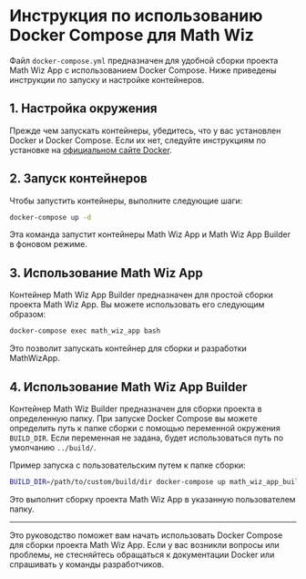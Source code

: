 # Инструкция по использованию Docker Compose для Math Wiz

Файл `docker-compose.yml` предназначен для удобной сборки проекта Math Wiz App с использованием Docker Compose. Ниже приведены инструкции по запуску и настройке контейнеров.

## 1. Настройка окружения

Прежде чем запускать контейнеры, убедитесь, что у вас установлен Docker и Docker Compose. Если их нет, следуйте инструкциям по установке на [официальном сайте Docker](https://docs.docker.com/get-docker/).

## 2. Запуск контейнеров

Чтобы запустить контейнеры, выполните следующие шаги:

```bash
docker-compose up -d
```

Эта команда запустит контейнеры Math Wiz App и Math Wiz App Builder в фоновом режиме.

## 3. Использование Math Wiz App 

Контейнер Math Wiz App Builder предназначен для простой сборки проекта Math Wiz App. Вы можете использовать его следующим образом:

```bash
docker-compose exec math_wiz_app bash
```

Это позволит запускать контейнер для сборки и разработки MathWizApp.

## 4. Использование Math Wiz App Builder

Контейнер Math Wiz Builder предназначен для сборки проекта в определенную папку. При запуске Docker Compose вы можете определить путь к папке сборки с помощью переменной окружения `BUILD_DIR`. Если переменная не задана, будет использоваться путь по умолчанию `../build/`.

Пример запуска с пользовательским путем к папке сборки:

```bash
BUILD_DIR=/path/to/custom/build/dir docker-compose up math_wiz_app_builder
```

Это выполнит сборку проекта Math Wiz App в указанную пользователем папку.

---

Это руководство поможет вам начать использовать Docker Compose для сборки проекта Math Wiz App. Если у вас возникли вопросы или проблемы, не стесняйтесь обращаться к документации Docker или спрашивать у команды разработчиков.